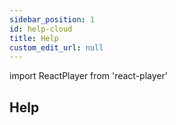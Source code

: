 ```yaml
---
sidebar_position: 1
id: help-cloud
title: Help
custom_edit_url: null
---
```

import ReactPlayer from 'react-player'

## Help